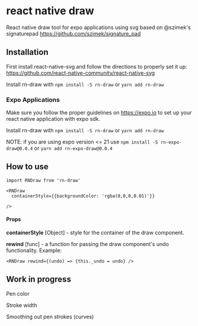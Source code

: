 # react native draw
React native draw tool for expo applications using svg based on @szimek's signaturepad https://github.com/szimek/signature_pad

## Installation

First install react-native-svg and follow the directions to properly set it up:
https://github.com/react-native-community/react-native-svg

Install rn-draw with `npm install -S rn-draw` or `yarn add rn-draw`

### Expo Applications
Make sure you follow the proper guidelines on https://expo.io to set up your react native application with expo sdk.

Install rn-draw with `npm install -S rn-draw` or `yarn add rn-draw`

NOTE: if you are using expo version <= 21 use `npm install -S rn-expo-draw@0.0.4` or `yarn add rn-expo-draw@0.0.4`

## How to use
```
import RNDraw from 'rn-draw'
  
<RNDraw
  containerStyle={{backgroundColor: 'rgba(0,0,0,0.01)'}}
  
/>
```



#### Props
**containerStyle** [Object] - style for the container of the draw component.

**rewind** [func] - a function for passing the draw component's undo functionality.
 Example:
  ```
 <RNDraw rewind={(undo) => {this._undo = undo} />
  ```
  
## Work in progress
Pen color 

Stroke width 

Smoothing out pen strokes (curves) 

